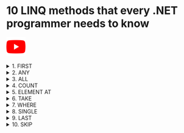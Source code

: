 # 10 LINQ methods that every .NET programmer needs to know

[![](./Assets/Images/youtube.png)](https://www.youtube.com/watch?v=b0g2noP5BzU)

<details><summary>1. FIRST</summary>

> Recover the first record found

```
dotnet new console -o First
```

Program.cs:

```c#
using System;
using System.Collections.Generic;
using System.Linq;

var fruits = new List<string>();
fruits.Add("Cherry");
fruits.Add("Pineapple");
fruits.Add("Litter");
fruits.Add("Peach");
fruits.Add("Blueberry");
fruits.Add("Coconut");
fruits.Add("Banana");

Console.WriteLine(fruits.First()); 
```

```
dotnet run

Cherry
```

<details><summary>1.1. FIRST OR DEFAULT</summary>

> Recover the first record found or the default value

```
dotnet new console -o FirstOrDefault
```

Program.cs:

```c#
using System;
using System.Collections.Generic;
using System.Linq;

var fruits = new List<string>();
// fruits.Add("Cherry");
// fruits.Add("Pineapple");
// fruits.Add("Litter");
// fruits.Add("Peach");
// fruits.Add("Blueberry");
// fruits.Add("Coconut");
// fruits.Add("Banana");

Console.WriteLine(fruits.FirstOrDefault("Not found")); 
```

```
dotnet run

Not found
```
</details>

</details>

<details><summary>2. ANY</summary>

> Check if an element exists

```
dotnet new console -o Any
```

Program.cs:

```c#
using System;
using System.Collections.Generic;
using System.Linq;

var fruits = new List<string>();
fruits.Add("Cherry");
fruits.Add("Pineapple");
fruits.Add("Litter");
fruits.Add("Peach");
fruits.Add("Blueberry");
fruits.Add("Coconut");
fruits.Add("Banana");

Console.WriteLine(fruits.Any(x => x == "Cherry"));
// fruits.Where(x => x == "").Count() == 1;
```

```
dotnet run

True
```

</details>

<details><summary>3. ALL</summary>

## 3. All

> Check that all elements are of a type

```
dotnet new console -o All
```

Program.cs:

```c#
using System;
using System.Collections.Generic;
using System.Linq;

var fruits = new List<string>();
fruits.Add("Cherry");
fruits.Add("Cherry");
fruits.Add("Cherry");
fruits.Add("Cherry");
fruits.Add("Cherry");
fruits.Add("Cherry");

Console.WriteLine(fruits.All(x => x == "Cherry"));
//Console.WriteLine(fruits.All(x => x.Age > 18));
```

```
dotnet run

True
```

</details>

<details><summary>4. COUNT</summary>

## 4. Count

> Lenght is the basic type

> Count is the optimized type

```
dotnet new console -o Count
```

Program.cs:

```c#
using System;
using System.Collections.Generic;
using System.Linq;

var fruits = new List<string>();
fruits.Add("Cherry");
fruits.Add("Cherry");

fruits.Add("Pineapple");
fruits.Add("Litter");
fruits.Add("Peach");
fruits.Add("Blueberry");
fruits.Add("Coconut");
fruits.Add("Banana");

Console.WriteLine(fruits.Count); // Preferível
// Console.WriteLine(fruits.Count());
Console.WriteLine(fruits.Count(x => x == "Cherry")); 
```

```
dotnet run

8
2
```

</details>

<details><summary>5. ELEMENT AT</summary>

## 5. ElementAt 

> Search by an index (zero based)

> Used in pagination, for example. Instead of **IndexOf** and **Find**

```
dotnet new console -o ElementAt
```

Program.cs:

```c#
using System;
using System.Collections.Generic;
using System.Linq;

var fruits = new List<string>();
fruits.Add("Cherry");
fruits.Add("Pineapple");
fruits.Add("Litter");
fruits.Add("Peach");
fruits.Add("Blueberry");
fruits.Add("Coconut");
fruits.Add("Banana");

Console.WriteLine(fruits.ElementAt(5)); 
// Console.WriteLine(fruits.ElementAt(15)); // Exception
```

```
dotnet run

Coconut
```

</details>

<details><summary>6. TAKE</summary>

## 6. Take

> Works with **Range Operator** (i.e., First 3, Last 3, 1 to 3 zero based)

```
dotnet new console -o Take
```

Program.cs:

```c#
using System;
using System.Collections.Generic;
using System.Linq;

var fruits = new List<string>();
fruits.Add("Cherry");
fruits.Add("Pineapple");
fruits.Add("Litter");
fruits.Add("Peach");
fruits.Add("Blueberry");
fruits.Add("Coconut");
fruits.Add("Banana");

foreach (var fruit in fruits.Take(3))
    Console.WriteLine(fruit);
foreach (var fruit in fruits.Take(..3))    
    Console.WriteLine(fruit);
foreach (var fruit in fruits.Take(1..3))    
    Console.WriteLine(fruit);
```

```
dotnet run

Cherry
Pineaple
Litter

Blueberry
Coconut
Banana

Pineapple
Litter

```

</details>

<details><summary>7. WHERE</summary>

## 7. Where

```
dotnet new console -o Where
```

Program.cs:

```c#
using System;
using System.Collections.Generic;
using System.Linq;

var fruits = new List<string>();
fruits.Add("Cherry");
fruits.Add("Pineapple");
fruits.Add("Litter");
fruits.Add("Peach");
fruits.Add("Blueberry");
fruits.Add("Coconut");
fruits.Add("Banana");

foreach (var fruit in fruits.Where(x => x == "Cherry"))
    Console.WriteLine(fruit);
```

```
dotnet run

Cherry
```

</details>

<details><summary>8. SINGLE</summary>

## 8. Single

> Expects only a element

```
dotnet new console -o Single
```

Program.cs:

```c#
using System;
using System.Collections.Generic;
using System.Linq;

var fruits = new List<string>();
fruits.Add("Cherry");
fruits.Add("Cherry");

fruits.Add("Pineapple");
fruits.Add("Litter");
fruits.Add("Peach");
fruits.Add("Blueberry");
fruits.Add("Coconut");
fruits.Add("Banana");

Console.WriteLine(fruits.Single()); // Exception
Console.WriteLine(fruits.Single(x => x == "Cherry")); // Exception
Console.WriteLine(fruits.Single(x => x == "Pineapple"));
```

```
dotnet run

Exception
Exception
Pineapple
```

</details>

<details><summary>9. LAST</summary>

## 9. Last

```
dotnet new console -o Last
```

Program.cs:

```c#
using System;
using System.Collections.Generic;
using System.Linq;

var fruits = new List<string>();
fruits.Add("Cherry");
fruits.Add("Cherry"); // This

fruits.Add("Pineapple");
fruits.Add("Litter");
fruits.Add("Peach");
fruits.Add("Blueberry");
fruits.Add("Coconut");
fruits.Add("Banana"); // This

Console.WriteLine(fruits.Last());
Console.WriteLine(fruits.Last(x => x == "Cherry"));
```

```
dotnet run

Banana
Cherry
```

</details>

<details><summary>10. SKIP</summary>


## 10. Skip

```
dotnet new console -o Skip
```

Program.cs:

```c#
using System;
using System.Collections.Generic;
using System.Linq;

var fruits = new List<string>();
fruits.Add("Cherry");
fruits.Add("Pineapple");
fruits.Add("Litter");
fruits.Add("Peach");
fruits.Add("Blueberry");
fruits.Add("Coconut");
fruits.Add("Banana"); 

foreach (var fruit in fruits.Skip(3)) // not zero based
    Console.WriteLine(fruit); 
```

```
dotnet run

Peach
Blueberry
Coconut
Banana
```

</details>